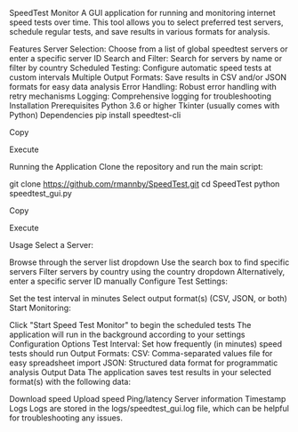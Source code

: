 SpeedTest Monitor
A GUI application for running and monitoring internet speed tests over time. This tool allows you to select preferred test servers, schedule regular tests, and save results in various formats for analysis.

Features
Server Selection: Choose from a list of global speedtest servers or enter a specific server ID
Search and Filter: Search for servers by name or filter by country
Scheduled Testing: Configure automatic speed tests at custom intervals
Multiple Output Formats: Save results in CSV and/or JSON formats for easy data analysis
Error Handling: Robust error handling with retry mechanisms
Logging: Comprehensive logging for troubleshooting
Installation
Prerequisites
Python 3.6 or higher
Tkinter (usually comes with Python)
Dependencies
pip install speedtest-cli

Copy

Execute

Running the Application
Clone the repository and run the main script:

git clone https://github.com/rmannby/SpeedTest.git
cd SpeedTest
python speedtest_gui.py

Copy

Execute

Usage
Select a Server:

Browse through the server list dropdown
Use the search box to find specific servers
Filter servers by country using the country dropdown
Alternatively, enter a specific server ID manually
Configure Test Settings:

Set the test interval in minutes
Select output format(s) (CSV, JSON, or both)
Start Monitoring:

Click "Start Speed Test Monitor" to begin the scheduled tests
The application will run in the background according to your settings
Configuration Options
Test Interval: Set how frequently (in minutes) speed tests should run
Output Formats:
CSV: Comma-separated values file for easy spreadsheet import
JSON: Structured data format for programmatic analysis
Output Data
The application saves test results in your selected format(s) with the following data:

Download speed
Upload speed
Ping/latency
Server information
Timestamp
Logs
Logs are stored in the logs/speedtest_gui.log file, which can be helpful for troubleshooting any issues.